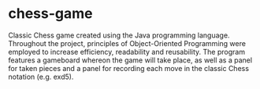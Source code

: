 # chess-game
Classic Chess game created using the Java programming language. Throughout the project, principles of Object-Oriented Programming were employed to increase efficiency, readability and reusability. The program features a gameboard whereon the game will take place, as well as a panel for taken pieces and a panel for recording each move in the classic Chess notation (e.g. exd5). 

